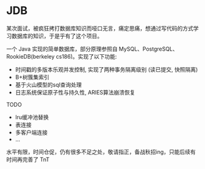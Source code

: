 # JDB

某次面试，被疯狂拷打数据库知识而哑口无言，痛定思痛，想通过写代码的方式学习数据库的知识，于是乎有了这个项目。

一个 Java 实现的简单数据库，部分原理参照自 MySQL、PostgreSQL、RookieDB(berkeley cs186)。实现了以下功能:
- 时间戳的多版本乐观并发控制, 实现了两种事务隔离级别 (读已提交, 快照隔离)
- B+树簇集索引
- 基于火山模型的sql查询处理
- 日志系统保证原子性与持久性, ARIES算法崩溃恢复



TODO

- lru缓冲池替换
- 表连接
- 多客户端连接
- ...

水平有限，时间仓促，仍有很多不足之处，敬请指正，备战秋招ing，只能后续有时间再完善了 TnT

